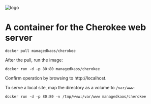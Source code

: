 ![logo](http://idroot.net/wp-content/uploads/2015/02/cherokee-logo.png)
# A container for the Cherokee web server

`docker pull managedkaos/cherokee`

After the pull, run the image:

`docker run -d -p 80:80 managedkaos/cherokee`

Confirm operation by browsing to http://localhost.

To serve a local site, map the directory as a volume to `/var/www`:

`docker run -d -p 80:80 -v /tmp/www:/var/www managedkaos/cherokee`
